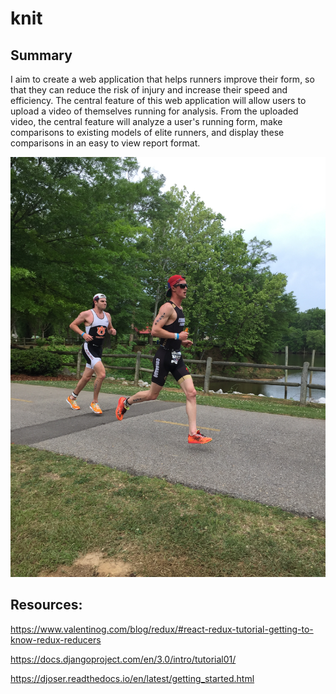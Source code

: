 # knit
## Summary
I aim to create a web application that helps runners improve their form, so that they can reduce the risk of injury and increase their speed and efficiency. The central feature of this web application will allow users to upload a video of themselves running for analysis. From the uploaded video, the central feature will analyze a user's running form, make comparisons to existing models of elite runners, and display these comparisons in an easy to view report format.

![](./documentation/images/max_running.jpg)

## Resources:
https://www.valentinog.com/blog/redux/#react-redux-tutorial-getting-to-know-redux-reducers

https://docs.djangoproject.com/en/3.0/intro/tutorial01/

https://djoser.readthedocs.io/en/latest/getting_started.html